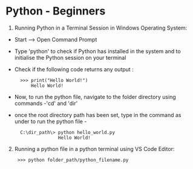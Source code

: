 # Python - Beginners

1. Running Python in a Terminal Session in Windows Operating System:
- Start --> Open Command Prompt
- Type 'python' to check if Python has installed in the system and to initialise the Python session on your terminal
- Check if the following code returns any output :
  
        >>> print("Hello World!")
            Hello World!
- Now, to run the python file, navigate to the folder directory using commands -'cd' and 'dir'
- once the root directory path has been set, type in the command as under to run the python file -

        C:\dir_path\> python hello_world.py
                      Hello World!

2. Running a python file in a python terminal using VS Code Editor:
   
        >>> python folder_path/python_filename.py

   
